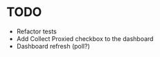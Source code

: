 # TODO

- Refactor tests
- Add Collect Proxied checkbox to the dashboard
- Dashboard refresh (poll?)
